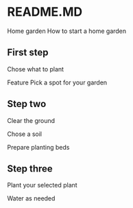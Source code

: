 # README.MD

Home garden
How to start a home garden

## First step

Chose what to plant

Feature Pick a spot for your garden

## Step two

Clear the ground

Chose a soil

Prepare planting beds

## Step three

Plant your selected plant

Water as needed
